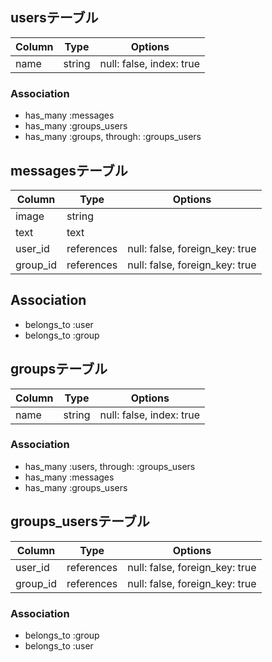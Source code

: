 ## usersテーブル

|Column|Type|Options|
|------|----|-------|
|name|string|null: false, index: true|
### Association
- has_many :messages
- has_many :groups_users
- has_many :groups, through: :groups_users

## messagesテーブル

|Column|Type|Options|
|------|----|-------|
|image|string||
|text|text||
|user_id|references|null: false, foreign_key: true|
|group_id|references|null: false, foreign_key: true|
## Association
- belongs_to :user
- belongs_to :group

## groupsテーブル

|Column|Type|Options|
|------|----|-------|
|name|string|null: false, index: true|
### Association
- has_many :users, through: :groups_users
- has_many :messages
- has_many :groups_users

## groups_usersテーブル

|Column|Type|Options|
|------|----|-------|
|user_id|references|null: false, foreign_key: true|
|group_id|references|null: false, foreign_key: true|
### Association
- belongs_to :group
- belongs_to :user
